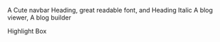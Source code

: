 A Cute navbar
Heading, 
great readable font, and Heading Italic
A blog viewer, A blog builder

Highlight Box
